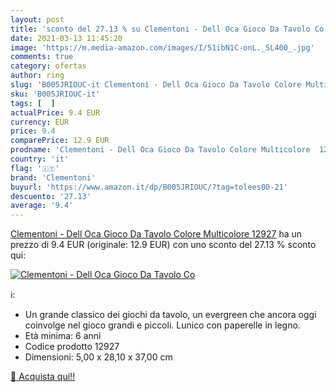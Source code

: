 ```yaml
---
layout: post
title: 'sconto del 27.13 % su Clementoni - Dell Oca Gioco Da Tavolo Co  '
date: 2021-03-13 11:45:20
image: 'https://m.media-amazon.com/images/I/51ibN1C-onL._SL400_.jpg'
comments: true
category: ofertas
author: ring
slug: 'B005JRIOUC-it Clementoni - Dell Oca Gioco Da Tavolo Colore Multicolore...'
sku: 'B005JRIOUC-it'
tags: [  ]
actualPrice: 9.4 EUR
currency: EUR
price: 9.4
comparePrice: 12.9 EUR
prodname: 'Clementoni - Dell Oca Gioco Da Tavolo Colore Multicolore  12927'
country: 'it'
flag: '🇮🇹'
brand: 'Clementoni'
buyurl: 'https://www.amazon.it/dp/B005JRIOUC/?tag=tolees00-21'
descuento: '27.13'
average: '9.4'
---
```


[Clementoni - Dell Oca Gioco Da Tavolo Colore Multicolore  12927](https://www.amazon.it/dp/B005JRIOUC/?tag=tolees00-21) ha un prezzo di 9.4 EUR (originale: 12.9 EUR) con uno sconto del 27.13 % sconto qui:

[![Clementoni - Dell Oca Gioco Da Tavolo Co](https://m.media-amazon.com/images/I/51ibN1C-onL._SL400_.jpg)](https://www.amazon.it/dp/B005JRIOUC/?tag=tolees00-21)

ℹ️:

- Un grande classico dei giochi da tavolo, un evergreen che ancora oggi coinvolge nel gioco grandi e piccoli. Lunico con paperelle in legno.
- Età minima: 6 anni
- Codice prodotto 12927
- Dimensioni: 5,00 x 28,10 x 37,00 cm

[🛒 Acquista qui!!](https://www.amazon.it/dp/B005JRIOUC/?tag=tolees00-21)
